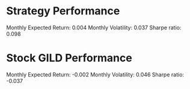 # Strategy Performance
Monthly Expected Return: 0.004
Monthly Volatility: 0.037
Sharpe ratio: 0.098
# Stock GILD Performance
Monthly Expected Return: -0.002
Monthly Volatility: 0.046
Sharpe ratio: -0.037
